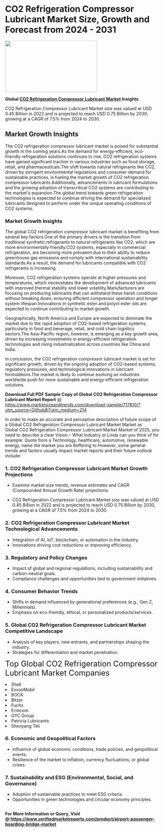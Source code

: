 <H1>CO2 Refrigeration Compressor Lubricant Market Size, Growth and Forecast from 2024 - 2031</H1><img class="aligncenter size-medium wp-image-584254" src="https://thirdeyenews.in/wp-content/uploads/2024/09/Global-Market-Research-300x168.jpeg" alt="" width="300" height="168" /><p><strong>Global&nbsp;<a href="https://www.marketsizeandtrends.com/download-sample/717810/?utm_source=Github8j?utm_medium=214">CO2 Refrigeration Compressor Lubricant Market</a> Insights</strong></p><p>CO2 Refrigeration Compressor Lubricant Market size was valued at USD 0.45 Billion in 2022 and is projected to reach USD 0.75 Billion by 2030, growing at a CAGR of 7.5% from 2024 to 2030.</p><p><h2>Market Growth Insights</h2> <p>The CO2 refrigeration compressor lubricant market is poised for substantial growth in the coming years.As the demand for energy-efficient, eco-friendly refrigeration solutions continues to rise, CO2 refrigeration systems have gained significant traction in various industries such as food storage, retail, and pharmaceuticals.The shift towards natural refrigerants like CO2, driven by stringent environmental regulations and consumer demand for sustainable practices, is fueling the market growth of CO2 refrigeration compressor lubricants.Additionally, advancements in lubricant formulations and the growing adoption of transcritical CO2 systems are contributing to the market's expansion.The global trend towards green refrigeration technologies is expected to continue driving the demand for specialized lubricants designed to perform under the unique operating conditions of CO2 systems.</p> <h3>Market Growth Insights</h3> <p>The global CO2 refrigeration compressor lubricant market is benefiting from several key factors.One of the primary drivers is the transition from traditional synthetic refrigerants to natural refrigerants like CO2, which are more environmentally friendly.CO2 systems, especially in commercial refrigeration, are becoming more prevalent due to their ability to reduce greenhouse gas emissions and comply with international sustainability standards.As a result, the demand for lubricants compatible with CO2 refrigerants is increasing.</p> <p>Moreover, CO2 refrigeration systems operate at higher pressures and temperatures, which necessitates the development of advanced lubricants with improved thermal stability and lower volatility.Manufacturers are focusing on producing lubricants that can withstand these harsh conditions without breaking down, ensuring efficient compressor operation and longer system lifespan.Innovations in synthetic ester and polyol ester oils are expected to continue contributing to market growth.</p> <p>Geographically, North America and Europe are expected to dominate the market due to the rapid adoption of CO2-based refrigeration systems, particularly in food and beverage, retail, and cold chain logistics sectors.The Asia-Pacific region, however, is emerging as a key growth area, driven by increasing investments in energy-efficient refrigeration technologies and rising industrialization across countries like China and India.</p> <p>In conclusion, the CO2 refrigeration compressor lubricant market is set for significant growth, driven by the ongoing adoption of CO2-based systems, regulatory pressures, and technological innovations in lubricant formulations.The market is likely to continue evolving as industries worldwide push for more sustainable and energy-efficient refrigeration solutions.</p> <p><span class=""><strong>Download Full PDF Sample Copy of Global CO2 Refrigeration Compressor Lubricant Market Report</strong> @ <a href="https://www.marketsizeandtrends.com/download-sample/717810/?utm_source=Github8j?utm_medium=214" target="_blank">https://www.marketsizeandtrends.com/download-sample/717810/?utm_source=Github8j?utm_medium=214</a></span></p><p>In order to make an accurate and perceptive description of future scope of a Global&nbsp;CO2 Refrigeration Compressor Lubricant Market Market as Global&nbsp;CO2 Refrigeration Compressor Lubricant Market Market of 2025, you need to describe a clear Vision &ndash; What Industry or Linda can you think of for example: Quote from a Technology, healthcare, automotive, renewable energy, name the market you are Reffering to.However, some general trends and factors usually impact market reports and their future outlook include:</p><h3>1.&nbsp;<strong>CO2 Refrigeration Compressor Lubricant Market Growth Projections</strong></h3><ul><li>Examine market size trends, revenue estimates and CAGR (Compounded Annual Growth Rate) projections.</li><li><p>CO2 Refrigeration Compressor Lubricant Market size was valued at USD 0.45 Billion in 2022 and is projected to reach USD 0.75 Billion by 2030, growing at a CAGR of 7.5% from 2024 to 2030.</p></li></ul><h3>2.&nbsp;<strong>CO2 Refrigeration Compressor Lubricant Market Technological Advancements</strong></h3><ul><li>Integration of AI, IoT, blockchain, or automation in the industry.</li><li>Innovations driving cost reductions or improving efficiency.</li></ul><h3>3.&nbsp;<strong>Regulatory and Policy Changes</strong></h3><ul><li>Impact of global and regional regulations, including sustainability and carbon-neutral goals.</li><li>Compliance challenges and opportunities tied to government initiatives.</li></ul><h3>4.&nbsp;<strong>Consumer Behavior Trends</strong></h3><ul><li>Shifts in demand influenced by generational preferences (e.g., Gen Z, Millennials).</li><li>Emphasis on eco-friendly, ethical, or personalized products/services.</li></ul><h3>5.&nbsp;<strong>Global CO2 Refrigeration Compressor Lubricant Market Competitive Landscape</strong></h3><ul><li>Analysis of key players, new entrants, and partnerships shaping the industry.</li><li>Strategies for differentiation and market penetration.</li></ul><p data-pm-slice="1 1 []"><span style="color: inherit; font-family: inherit; font-size: 25px;">Top Global CO2 Refrigeration Compressor Lubricant Market Companies</span></p><div class="" data-test-id=""><p><li>Shell</li><li> ExxonMobil</li><li> BOCK</li><li> Bitzer</li><li> Fuchs</li><li> Errecom</li><li> GYC Group</li><li> Patricia Lubricants</li><li> Shenyang Teli</li></p></div><h3>6.&nbsp;<strong>Economic and Geopolitical Factors</strong></h3><ul><li>Influence of global economic conditions, trade policies, and geopolitical events.</li><li>Resilience of the market to inflation, currency fluctuations, or global crises.</li></ul><h3>7.&nbsp;<strong>Sustainability and ESG (Environmental, Social, and Governance)</strong></h3><ul><li>Adoption of sustainable practices to meet ESG criteria.</li><li>Opportunities in green technologies and circular economy principles.</li></ul><h2><strong style="font-size: 14px;">For More Information or Query, Visit @&nbsp;</strong><a style="background-color: #ffffff; font-size: 14px;" href="https://www.marketsizeandtrends.com/report/co2-refrigeration-compressor-lubricant-market/" target="_blank">https://www.verifiedmarketreports.com/product/airport-passenger-boarding-bridge-market</a></h2>
